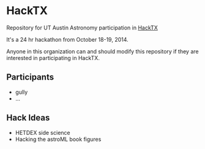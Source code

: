 HackTX
======

Repository for UT Austin Astronomy participation in [HackTX](www.hacktx.com)

It's a 24 hr hackathon from October 18-19, 2014.

Anyone in this organization can and should modify this repository if they are interested in participating in HackTX.

Participants
------------
+ gully
+ ...


Hack Ideas
-------------
+ HETDEX side science
+ Hacking the astroML book figures

